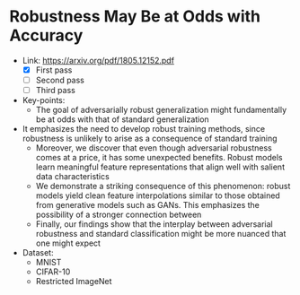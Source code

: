# Robustness May Be at Odds with Accuracy

- Link: https://arxiv.org/pdf/1805.12152.pdf
  - [x] First pass
  - [ ] Second pass
  - [ ] Third pass
- Key-points:
  - The goal of adversarially robust generalization might fundamentally be at odds with that of standard generalization
- It emphasizes the need to develop robust training methods, since robustness is unlikely to arise as a consequence of standard training
  - Moreover, we discover that even though adversarial robustness comes at a price, it has some unexpected benefits. Robust models learn meaningful feature representations that align well with salient data characteristics
  - We demonstrate a striking consequence of this phenomenon: robust models yield clean feature interpolations similar to those obtained from generative models such as GANs. This emphasizes the possibility of a stronger connection between
  - Finally, our findings show that the interplay between adversarial robustness and standard classification might be more nuanced that one might expect
- Dataset:
  - MNIST
  - CIFAR-10
  - Restricted ImageNet
